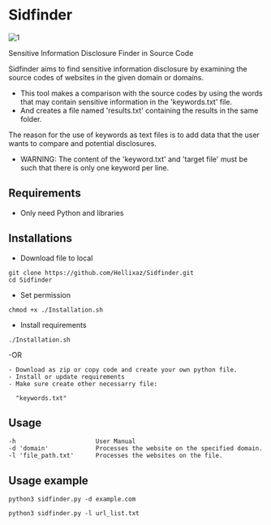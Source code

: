 # Sidfinder

![1](https://github.com/Hellixaz/Sidfinder/assets/69535237/21aa3d5a-83f0-4a22-ae35-6efaef817919)

Sensitive Information Disclosure Finder in Source Code

Sidfinder aims to find sensitive information disclosure by examining the source codes of websites in the given domain or domains.

- This tool makes a comparison with the source codes by using the words that may contain sensitive information in the 'keywords.txt' file.
- And creates a file named 'results.txt' containing the results in the same folder.

The reason for the use of keywords as text files is to add data that the user wants to compare and potential disclosures.

- WARNING: The content of the 'keyword.txt' and 'target file' must be such that there is only one keyword per line.

## Requirements 

- Only need Python and libraries


## Installations

- Download file to local

```
git clone https://github.com/Hellixaz/Sidfinder.git
cd Sidfinder
```
- Set permission

```
chmod +x ./Installation.sh
```
- Install requirements
```
./Installation.sh
```
-OR
```
- Download as zip or copy code and create your own python file.
- Install or update requirements
- Make sure create other necessarry file:

  "keywords.txt"
 ```

## Usage

```
-h                  	User Manual
-d 'domain' 	        Processes the website on the specified domain.
-l 'file_path.txt'   	Processes the websites on the file.

```
## Usage example

```
python3 sidfinder.py -d example.com
```
```
python3 sidfinder.py -l url_list.txt
```

